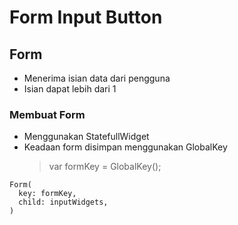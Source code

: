 # Form Input Button

## Form

- Menerima isian data dari pengguna
- Isian dapat lebih dari 1

### Membuat Form

- Menggunakan StatefullWidget
- Keadaan form disimpan menggunakan GlobalKey<FormState>
  > var formKey = GlobalKey<FormState>();

```
Form(
  key: formKey,
  child: inputWidgets,
)
```
